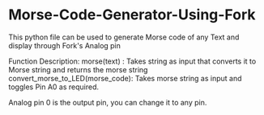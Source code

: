 # Morse-Code-Generator-Using-Fork
This python file can be used to generate Morse code of any Text and display through Fork's Analog pin

Function Description:
morse(text) :
Takes string as input that converts it to Morse string and returns the morse string 
convert_morse_to_LED(morse_code):
Takes morse string as input and toggles Pin A0 as required.

Analog pin 0 is the output pin, you can change it to any pin.
